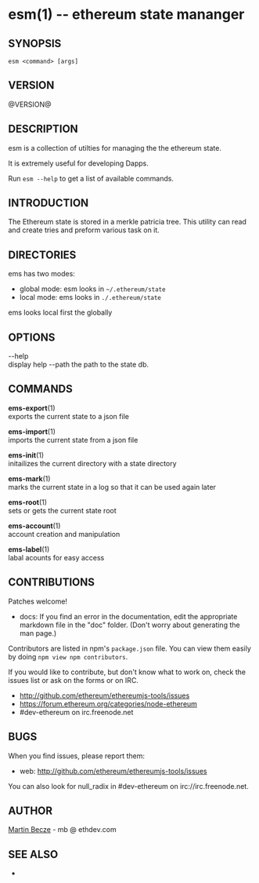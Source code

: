 esm(1) -- ethereum state mananger
==============================

## SYNOPSIS

  `esm <command> [args]`

## VERSION

@VERSION@

## DESCRIPTION

esm is a collection of utilties for managing the the ethereum state.

It is extremely useful for developing Dapps.

Run `esm --help` to get a list of available commands.

## INTRODUCTION
The Ethereum state is stored in a merkle patricia tree. This utility can read and create tries and preform various task on it.

## DIRECTORIES

ems has two modes:

* global mode:
  esm looks in `~/.ethereum/state`
* local mode:
  ems looks in `./.ethereum/state`
  
ems looks local first the globally

## OPTIONS

  --help  
    display help
  --path
    the path to the state db.

## COMMANDS

  **ems-export**(1)  
    exports the current state to a json file  

  **ems-import**(1)  
    imports the current state from a json file  

  **ems-init**(1)  
    initailizes the current directory with a state directory  

  **ems-mark**(1)  
    marks the current state in a log so that it can be used again later  
  
  **ems-root**(1)  
    sets or gets the current state root  

  **ems-account**(1)  
    account creation and manipulation   

  **ems-label**(1)  
    labal acounts for easy access   

## CONTRIBUTIONS

Patches welcome!

* docs:
  If you find an error in the documentation, edit the appropriate markdown
  file in the "doc" folder.  (Don't worry about generating the man page.)

Contributors are listed in npm's `package.json` file.  You can view them
easily by doing `npm view npm contributors`.

If you would like to contribute, but don't know what to work on, check
the issues list or ask on the forms or on IRC.

* <http://github.com/ethereum/ethereumjs-tools/issues>
* <https://forum.ethereum.org/categories/node-ethereum>
* #dev-ethereum  on irc.freenode.net

## BUGS

When you find issues, please report them:

* web:
  <http://github.com/ethereum/ethereumjs-tools/issues>

You can also look for null_radix in #dev-ethereum on irc://irc.freenode.net. 

## AUTHOR

[Martin Becze](https://wanderer.github.io/) - mb @ ethdev.com

## SEE ALSO

*
